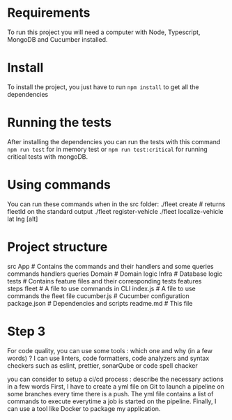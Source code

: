 # Requirements
To run this project you will need a computer with Node, Typescript, MongoDB and Cucumber installed.

# Install
To install the project, you just have to run `npm install` to get all the dependencies

# Running the tests
After installing the dependencies you can run the tests with this command `npm run test` for in memory test or `npm run test:critical` for running critical tests with mongoDB.

# Using commands
You can run these commands when in the src folder:
./fleet create <userId> # returns fleetId on the standard output
./fleet register-vehicle <fleetId> <vehiclePlateNumber>
./fleet localize-vehicle <fleetId> <vehiclePlateNumber> lat lng [alt]

# Project structure
src
    App             # Contains the commands and their handlers and some queries     
        commands
        handlers
        queries
    Domain          # Domain logic
    Infra           # Database logic
    tests           # Contains feature files and their corresponding tests
        features    
        steps
    fleet           # A file to use commands in CLI
    index.js        # A file to use commands the fleet file
cucumber.js         # Cucumber configuration
package.json        # Dependencies and scripts
readme.md           # This file

# Step 3
For code quality, you can use some tools : which one and why (in a few words) ?
I can use linters, code formatters, code analyzers and syntax checkers such as eslint, prettier, sonarQube or code spell chacker

you can consider to setup a ci/cd process : describe the necessary actions in a few words
First, I have to create a yml file on Git to launch a pipeline on some branches every time there is a push.
The yml file contains a list of commands to execute everytime a job is started on the pipeline.
Finally, I can use a tool like Docker to package my application.
